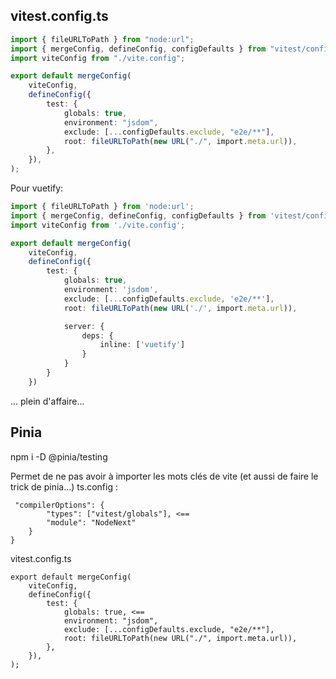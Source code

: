 ## vitest.config.ts
```ts
import { fileURLToPath } from "node:url";
import { mergeConfig, defineConfig, configDefaults } from "vitest/config";
import viteConfig from "./vite.config";

export default mergeConfig(
    viteConfig,
    defineConfig({
        test: {
            globals: true,
            environment: "jsdom",
            exclude: [...configDefaults.exclude, "e2e/**"],
            root: fileURLToPath(new URL("./", import.meta.url)),
        },
    }),
);

```


Pour vuetify: 
```ts
import { fileURLToPath } from 'node:url';
import { mergeConfig, defineConfig, configDefaults } from 'vitest/config';
import viteConfig from './vite.config';

export default mergeConfig(
    viteConfig,
    defineConfig({
        test: {
            globals: true,
            environment: 'jsdom',
            exclude: [...configDefaults.exclude, 'e2e/**'],
            root: fileURLToPath(new URL('./', import.meta.url)),

            server: {
                deps: {
                    inline: ['vuetify']
                }
            }
        }
    })
```

... plein d'affaire...




## Pinia 
npm i -D @pinia/testing

Permet de ne pas avoir à importer les mots clés de vite (et aussi de faire le trick de pinia...)
ts.config : 
```
 "compilerOptions": {
        "types": ["vitest/globals"], <==
        "module": "NodeNext"
    }
}
```

vitest.config.ts
``` 
export default mergeConfig(
    viteConfig,
    defineConfig({
        test: {
            globals: true, <==
            environment: "jsdom",
            exclude: [...configDefaults.exclude, "e2e/**"],
            root: fileURLToPath(new URL("./", import.meta.url)),
        },
    }),
);
```



